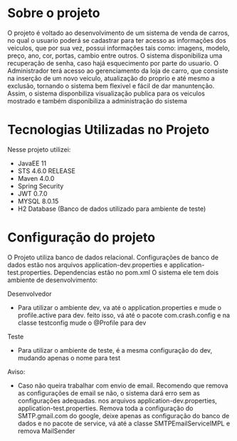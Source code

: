 # Sobre o projeto
O projeto é voltado ao desenvolvimento de um sistema de venda de carros, no qual o usuario poderá se cadastrar para ter acesso as informações
dos veiculos, que por sua vez, possui informações tais como: imagens, modelo, preço, ano, cor, portas, cambio entre outros.
O sistema disponibiliza uma recuperação de senha, caso hajá esquecimento por parte do usuario.
O Administrador terá acesso ao gerenciamento da loja de carro, que consiste na inserção de um novo veiculo,
atualização do proprio e até mesmo a exclusão, tornando o sistema bem flexivel e fácil de dar manuntenção. 
Assim, o sistema disponbiliza visualização publica para os veiculos mostrado e também disponibiliza a administração do sistema

# Tecnologias Utilizadas no Projeto

Nesse projeto utilizei:

* JavaEE 11
* STS 4.6.0 RELEASE
* Maven 4.0.0
* Spring Security
* JWT 0.7.0
* MYSQL 8.0.15
* H2 Database (Banco de dados utilizado para ambiente de teste)

# Configuração do projeto
O Projeto utiliza banco de dados relacional. Configurações de banco de dados
estão nos arquivos application-dev.properties e application-test.properties.
Dependencias estão no pom.xml
O sistema ele tem dois ambiente de desenvolvimento:

Desenvolvedor
 * Para utilizar o ambiente dev, va até o application.properties e mude o profile.active para dev.
  feito isso, vá até o pacote com.crash.config e na classe testconfig mude o @Profile para dev
  
Teste
 * Para utilizar o ambiente de teste, é a mesma configuração do dev, mudando apenas o nome para test
 
 Aviso:
 
  * Caso não queira trabalhar com envio de email. Recomendo que remova as configurações de email
  se não, o sistema dará erro sem as configurações adequadas.
  nos arquivos application-dev.properties, application-test.properties. Remova toda a configuração do SMTP.gmail.com do google, deixe apenas
  as configuração do banco de dados
  e no pacote de service, vá até a classe SMTPEmailServiceIMPL e remova MailSender
  
  
  
  
  
